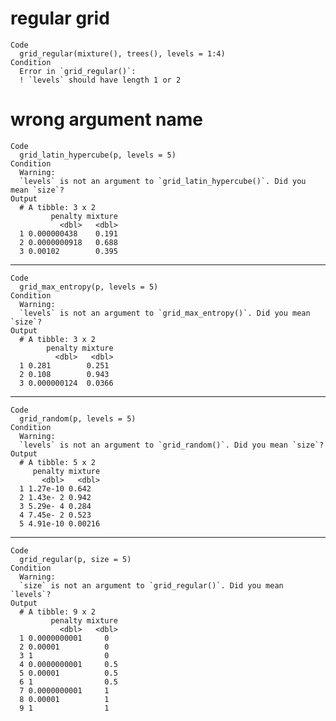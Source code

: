 # regular grid

    Code
      grid_regular(mixture(), trees(), levels = 1:4)
    Condition
      Error in `grid_regular()`:
      ! `levels` should have length 1 or 2

# wrong argument name

    Code
      grid_latin_hypercube(p, levels = 5)
    Condition
      Warning:
      `levels` is not an argument to `grid_latin_hypercube()`. Did you mean `size`?
    Output
      # A tibble: 3 x 2
             penalty mixture
               <dbl>   <dbl>
      1 0.000000438    0.191
      2 0.0000000918   0.688
      3 0.00102        0.395

---

    Code
      grid_max_entropy(p, levels = 5)
    Condition
      Warning:
      `levels` is not an argument to `grid_max_entropy()`. Did you mean `size`?
    Output
      # A tibble: 3 x 2
            penalty mixture
              <dbl>   <dbl>
      1 0.281        0.251 
      2 0.108        0.943 
      3 0.000000124  0.0366

---

    Code
      grid_random(p, levels = 5)
    Condition
      Warning:
      `levels` is not an argument to `grid_random()`. Did you mean `size`?
    Output
      # A tibble: 5 x 2
         penalty mixture
           <dbl>   <dbl>
      1 1.27e-10 0.642  
      2 1.43e- 2 0.942  
      3 5.29e- 4 0.284  
      4 7.45e- 2 0.523  
      5 4.91e-10 0.00216

---

    Code
      grid_regular(p, size = 5)
    Condition
      Warning:
      `size` is not an argument to `grid_regular()`. Did you mean `levels`?
    Output
      # A tibble: 9 x 2
             penalty mixture
               <dbl>   <dbl>
      1 0.0000000001     0  
      2 0.00001          0  
      3 1                0  
      4 0.0000000001     0.5
      5 0.00001          0.5
      6 1                0.5
      7 0.0000000001     1  
      8 0.00001          1  
      9 1                1  

